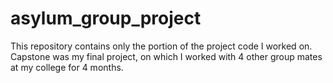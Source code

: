 # asylum_group_project
This repository contains only the portion of the project code I worked on. Capstone was my final project, on which I worked with 4 other group mates at my college for 4 months.
